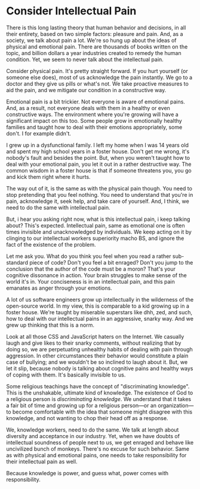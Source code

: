 # Consider Intellectual Pain

There is this long lasting theory that human behavior and decisions, in all their
entirety, based on two simple factors: pleasure and pain. And, as a society, we
talk about pain a lot. We're so hung up about the ideas of physical and emotional
pain. There are thousands of books written on the topic, and billion dollars a
year industries created to remedy the human condition. Yet, we seem to never
talk about the intellectual pain.

Consider physical pain. It's pretty straight forward. If you hurt yourself (or
someone else does), most of us acknowledge the pain instantly. We go to a
doctor and they give us pills or what's not. We take proactive measures to
aid the pain, and we mitigate our condition in a constructive way.

Emotional pain is a bit trickier. Not everyone is aware of emotional pains. And,
as a result, not everyone deals with them in a healthy or even constructive ways.
The environment where you're growing will have a significant impact on this too.
Some people grow in emotionally healthy families and taught how to deal with their
emotions appropriately, some don't. I for example didn't.

I grew up in a dysfunctional family. I left my home when I was 14 years old and
spent my high school years in a foster house. Don't get me wrong, it's nobody's
fault and besides the point. But, when you weren't taught how to deal with your
emotional pain, you let it out in a rather destructive way. The common wisdom in
a foster house is that if someone threatens you, you go and kick them right
where it hurts.

The way out of it, is the same as with the physical pain though. You need to
stop pretending that you feel nothing. You need to understand that you're in
pain, acknowledge it, seek help, and take care of yourself. And, I think, we
need to do the same with intellectual pain.

But, i hear you asking right now, what is this intellectual pain, i keep talking
about? This's expected. Intellectual pain, same as emotional one is often times
invisible and unacknowledged by individuals. We keep acting on it by clinging
to our intellectual workers superiority macho BS, and ignore the fact of
the existence of the problem.

Let me ask you. What do you think you feel when you read a rather sub-standard
piece of code? Don't you feel a bit enraged? Don't you jump to the conclusion
that the author of the code must be a moron? That's your cognitive dissonance
in action. Your brain struggles to make sense of the world it's in. Your conciseness
is in an intellectual pain, and this pain emanates as anger through your emotions.

A lot of us software engineers grow up intellectually in the wilderness of the
open-source world. In my view, this is comparable to a kid growing up in a
foster house. We're taught by miserable superstars like dhh, zed, and such, how
to deal with our intellectual pains in an aggressive, snarky way. And we grew up
thinking that this is a norm.

Look at all those CSS and JavaScript haters on the Internet. We casually laugh
and give likes to their snarky comments, without realizing that by doing so, we
are perpetuating unhealthy habits of dealing with pain through aggression. In
other circumstances their behavior would constitute a plain case of bullying;
and we wouldn't be so inclined to laugh about it. But, we let it slip, because
nobody is talking about cognitive pains and healthy ways of coping with them.
It's basically invisible to us.

Some religious teachings have the concept of "discriminating knowledge". This
is the unshakable, ultimate kind of knowledge. The existence of God to a religious
person is _discriminating knowledge_. We understand that it takes a fair bit of
time and growing up for a religious person—or an organization—to become comfortable
with the idea that someone might disagree with this knowledge, and not wanting
to chop their head off as a response.

We, knowledge workers, need to do the same. We talk at length about diversity
and acceptance in our industry. Yet, when we have doubts of intellectual soundness
of people next to us, we get enraged and behave like uncivilized bunch of monkeys.
There's no excuse for such behavior. Same as with physical and emotional pains,
one needs to take responsibility for their intellectual pain as well.

Because knowledge is power, and guess what, power comes with responsibility.
